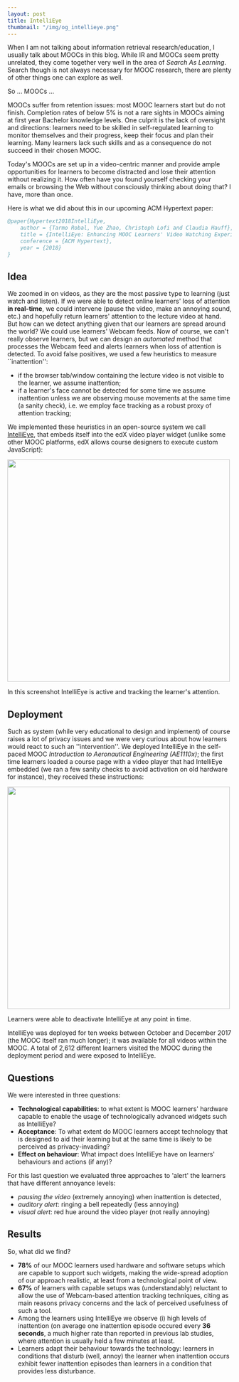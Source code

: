 ```yaml
---
layout: post
title: IntelliEye
thumbnail: "/img/og_intellieye.png"
---
```


When I am not talking about information retrieval research/education, I usually talk about MOOCs in this blog. 
While IR and MOOCs seem pretty unrelated, they come together very well in the area of *Search As Learning*. 
Search though is not always necessary for MOOC research, there are plenty of other things one can explore as well.

So ... MOOCs ... 

MOOCs suffer from retention issues: most MOOC learners start but do not finish. 
Completion rates of below 5% is not a rare sights in MOOCs aiming at first year Bachelor knowledge levels.
One culprit is the lack of oversight and directions: learners need to be
skilled in self-regulated learning to monitor themselves and their
progress, keep their focus and plan their learning. Many learners
lack such skills and as a consequence do not succeed in their chosen MOOC. 

Today's MOOCs are set up in a video-centric manner and provide ample opportunities for learners to become
distracted and lose their attention without realizing it. How often have you found yourself checking your emails
or browsing the Web without consciously thinking about doing that? I have, more than once.

Here is what we did about this in our upcoming ACM Hypertext paper:

```bibtex
@paper{Hypertext2018IntelliEye,
	author = {Tarmo Robal, Yue Zhao, Christoph Lofi and Claudia Hauff},
	title = {IntelliEye: Enhancing MOOC Learners' Video Watching Experience through Real-Time Attention Tracking},
	conference = {ACM Hypertext},
	year = {2018}
}
```


## Idea

We zoomed in on videos, as they are the most passive type to learning (just watch and listen). 
If we were able to detect online learners' loss of attention **in real-time**, we could intervene (pause the video,
make an annoying sound, etc.) and hopefully return learners' attention to the lecture video at hand. 
But how can we detect anything given that our learners are spread around the world? We could use learners'
Webcam feeds. Now of course, we can't really observe learners, but we can design an *automated* method that processes
the Webcam feed and alerts learners when loss of attention is detected. To avoid false positives, we used a few
heuristics to measure ``inattention'':

* if the browser tab/window containing the lecture video is not visible to the learner, we assume inattention;
* if a learner's face cannot be detected for some time we assume inattention unless we are observing mouse
movements at the same time (a sanity check), i.e. we employ 
face tracking as a robust proxy of attention tracking;

We implemented these heuristics in an open-source system we call [IntelliEye](https://github.com/Yue-ZHAO/IntelliEye), 
that embeds itself into the edX video player widget (unlike some other MOOC platforms, edX allows course designers to
execute custom JavaScript):

<img src="https://chauff.github.io/img/intellieye-player.png" width="500px">

In this screenshot IntelliEye is active and tracking the learner's attention.


## Deployment
Such as system (while very educational to design and implement) of course raises a lot of privacy issues and we were
very curious about how learners would react to such an ''intervention''. We deployed IntelliEye in the self-paced MOOC
*Introduction to Aeronautical Engineering (AE1110x)*; the first time learners loaded a course page with a video player
that had IntelliEye embedded (we ran a few sanity checks to avoid activation on old hardware for instance), they 
received these instructions:

<img src="https://chauff.github.io/img/intellieye-player.png" width="500px">

Learners were able to deactivate IntelliEye at any point in time. 

IntelliEye was deployed for ten weeks between October and December 2017 (the MOOC itself ran much longer); 
it was available for all videos within the MOOC. A total of 2,612 different learners visited the MOOC during 
the deployment period and were exposed to IntelliEye.


## Questions

We were interested in three questions:

- **Technological capabilities**: to what extent is MOOC learners' hardware capable to enable the usage of technologically 
advanced widgets such as IntelliEye?
- **Acceptance**: To what extent do MOOC learners accept technology that is designed to aid their learning but at the same 
time is likely to be perceived as privacy-invading?
- **Effect on behaviour**: What impact does IntelliEye have on learners' behaviours and actions (if any)? 

For this last question we evaluated three approaches to 'alert' the learners that have different annoyance levels:
- *pausing the video* (extremely annoying) when inattention is detected, 
- *auditory alert*: ringing a bell repeatedly (less annoying)
- *visual alert*: red hue around the video player (not really annoying)

## Results

So, what did we find? 

- **78%** of our MOOC learners used hardware and software setups which are capable to support such widgets, making the
wide-spread adoption of our approach realistic, at least from a technological point of view.
- **67%** of learners with capable setups was (understandably) reluctant to allow the use of Webcam-based attention tracking techniques,
citing as main reasons privacy concerns and the lack of perceived usefulness of such a tool.
- Among the learners using IntelliEye we observe (i) high levels of inattention (on average one inattention episode occured every
**36 seconds**, a much higher rate than reported in previous lab studies, where attention is usually held a few minutes at least.
- Learners adapt their behaviour towards the technology: learners in conditions that disturb (well, annoy) the learner when 
inattention occurs exhibit fewer inattention episodes than learners in a condition that provides less disturbance.




